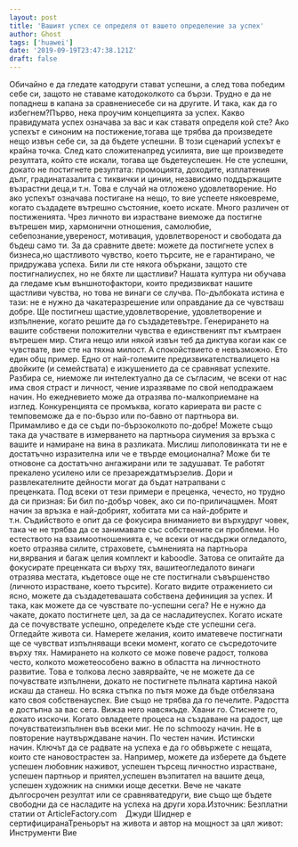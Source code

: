 ```yaml
---
layout: post
title: 'Вашият успех се определя от вашето определение за успех'
author: Ghost
tags: ['huawei']
date: '2019-09-19T23:47:38.121Z'
draft: false
---
```


Обичайно е да гледате катодруги стават успешни, а след това победим себе си, защото не ставаме катодоколкото са бързи. Трудно е да не попаднеш в капана за сравнениесебе си на другите. И така, как да го избегнем?Първо, нека проучим концепцията за успех. Какво правидумата успех означава за вас и как ставатя определя кой сте? Ако успехът е синоним на постижение,тогава ще трябва да произведете нещо извън себе си, за да бъдете успешни. В този сценарий успехът е крайна точка. След като сложитенапред усилията, вие ще произведете резултата, който сте искали, тогава ще бъдетеуспешен. Не сте успешни, докато не постигнете резултата: промоцията, доходите, изплатения дълг, градинатазалита с тиквички и цинии, независимо поддържащите възрастни деца,и т.н. Това е случай на отложено удовлетворение. Но ако успехът означава постигане на нещо, то вие успеете някоевреме, когато създадете вътрешно състояние, което искате. Много различен от постиженията. Чрез личното ви израстване виеможе да постигне вътрешен мир, хармонични отношения, самолюбие, себепознание,увереност, мотивация, удовлетвореност и свободата да бъдеш само ти. За да сравните двете: можете да постигнете успех в бизнеса,но щастливото чувство, което търсите, не е гарантирано, че придружава успеха. Били ли сте някога объркани, защото сте постигналиуспех, но не бяхте ли щастливи? Нашата култура ни обучава да гледаме към външнотофактори, които предизвикват нашите щастливи чувства, но това не винаги се случва. По-дълбоката истина е тази: не е нужно да чакатеразрешение или оправдание да се чувстваш добре. Ще постигнеш щастие,удовлетворение, удовлетворение и изпълнение, когато решите да го създадетевътре. Генерирането на вашите собствени положителни чувства е единственият път къмтраен вътрешен мир. Стига нещо или някой извън теб да диктува когаи как се чувствате, вие сте на тяхна милост. А спокойствието е невъзможно. Ето един общ пример. Едно от най-големите предизвикателствалицето на двойките (и семействата) е изкушението да се сравняват успехите. Разбира се, ниеможе ли интелектуално да се съгласим, че всеки от нас има своя страст и личност, чение изразяваме по свой неподражаем начин. Но ежедневието може да отразява по-малкоприемане на изглед. Конкуренцията се промъква, когато кариерата ви расте с темповеможе да е по-бързо или по-бавно от партньора ви. Примамливо е да се съди по-бързоколкото по-добре! Можете също така да участвате в измерването на партньора сиумения за връзка с вашите и намиране на вина в разликата. Мислиш липоловинката ти не е достатъчно изразителна или че е твърде емоционална? Може би те отновоне са достатъчно ангажирани или те задушават. Те работят прекалено усилено или се презареждатмързелив. Дори и развлекателните дейности могат да бъдат натрапвани с преценката. Под всеки от тези примери е преценка, чечесто, но трудно да си призная: Би бил по-добър човек, ако си по-приличащмен. Моят начин за връзка е най-добрият, хобитата ми са най-добрите и т.н. Съдийството е опит да се фокусира вниманието ви върхудруг човек, така че не трябва да се занимавате със собствените си проблеми. Но естеството на взаимоотношенията е, че всеки от насдържи огледалото, което отразява силите, страховете, съмненията на партньора ни,вярвания и багаж целия комплект и kaboodle. Затова се опитайте да фокусирате преценката си върху тях, вашитеогледалото винаги отразява местата, къдетовсе още не сте постигнали съвършенство (личното израстване, което търсите). Когато видите отражението си ясно, можете да създадетевашата собствена дефиниция за успех. И така, как можете да се чувствате по-успешни сега? Не е нужно да чакате, докато постигнете цел, за да се насладитеуспех. Когато искате да се почувствате успешно, определете къде сте успешни сега. Огледайте живота си. Намерете желания, които иматевече постигнати ще се чувстват изпълняващи всеки момент, когато се съсредоточите върху тях. Намирането на колкото се може повече радост, толкова често, колкото можетеособено важно в областта на личностното развитие. Това е толкова лесно завярвайте, че не можете да се почувствате изпълнени, докато не постигнете пълната картина накой искаш да станеш. Но всяка стъпка по пътя може да бъде отбелязана като своя собственауспех. Вие също не трябва да го печелите. Радостта е достъпна за вас сега. Вижза него навсякъде. Хвани го. Стиснете го, докато изскочи. Когато овладеете процеса на създаване на радост, ще почувстватеизпълнен във всеки миг. Не по schmoozy начин. Не в повторение наутвърждаване начин. По честен начин. Истински начин. Ключът да се радвате на успеха е да го обвържете с нещата, които сте нановострастен за. Например, можете да изберете да бъдете успешен любовник наживот, успешен търсещ личностно израстване, успешен партньор и приятел,успешен възпитател на вашите деца, успешен художник на снимки иоще десетки. Вече не чакате дългосрочен резултат или се сравняватедруги, вие също ще бъдете свободни да се насладите на успеха на други хора.Източник: Безплатни статии от ArticleFactory.com    Джуди Шиднер е сертифициранаТреньорът на живота и автор на мощност за цял живот: Инструменти Вие
